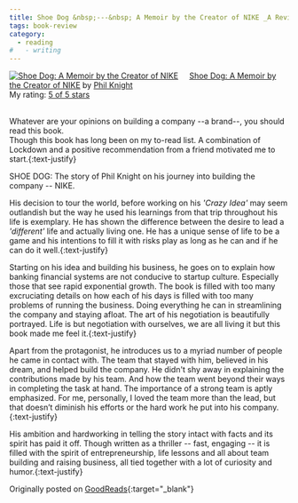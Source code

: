 ```yaml
---
title: Shoe Dog &nbsp;---&nbsp; A Memoir by the Creator of NIKE _A Review_
tags: book-review
category:
  - reading
#   - writing
---
```


<a href="https://www.goodreads.com/book/show/27220736-shoe-dog" style="float: left; padding-right: 20px"><img border="0" alt="Shoe Dog: A Memoir by the Creator of NIKE" src="https://i.gr-assets.com/images/S/compressed.photo.goodreads.com/books/1457284880l/27220736._SX98_.jpg" /></a><a href="https://www.goodreads.com/book/show/27220736-shoe-dog">Shoe Dog: A Memoir by the Creator of NIKE</a> by <a href="https://www.goodreads.com/author/show/3319233.Phil_Knight">Phil Knight</a><br/>
My rating: <a href="https://www.goodreads.com/review/show/3089490195">5 of 5 stars</a><br /><br />

Whatever are your opinions on building a company --a brand--, you should read this book. <br />Though this book has long been on my to-read list. A combination of Lockdown and a positive recommendation from a friend motivated me to start.{:text-justify}

SHOE DOG: The story of Phil Knight on his journey into building the company -- NIKE.

His decision to tour the world, before working on his <i>'Crazy Idea'</i> may seem outlandish but the way he used his learnings from that trip throughout his life is exemplary. He has shown the difference between the desire to lead a <i> 'different' </i> life and actually living one. He has a unique sense of life to be a game and his intentions to fill it with risks play as long as he can and if he can do it well.{:text-justify}

Starting on his idea and building his business, he goes on to explain how banking financial systems are not conducive to startup culture. Especially those that see rapid exponential growth. The book is filled with too many excruciating details on how each of his days is filled with too many problems of running the business. Doing everything he can in streamlining the company and staying afloat. The art of his negotiation is beautifully portrayed. Life is but negotiation with ourselves, we are all living it but this book made me feel it.{:text-justify}

Apart from the protagonist, he introduces us to a myriad number of people he came in contact with. The team that stayed with him, believed in his dream, and helped build the company. He didn't shy away in explaining the contributions made by his team. And how the team went beyond their ways in completing the task at hand. The importance of a strong team is aptly emphasized. For me, personally, I loved the team more than the lead, but that doesn’t diminish his efforts or the hard work he put into his company.{:text-justify}

His ambition and hardworking in telling the story intact with facts and its spirit has paid it off. Though written as a thriller -- fast, engaging -- it is filled with the spirit of entrepreneurship, life lessons and all about team building and raising business, all tied together with a lot of curiosity and humor.{:text-justify}

Originally posted on [GoodReads](https://www.goodreads.com/user/show/33625087-cmrmahesh){:target="\_blank"}
